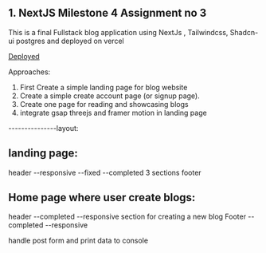 ## 1. NextJS Milestone 4 Assignment no 3

This is a final Fullstack blog application using  NextJs , Tailwindcss, Shadcn-ui postgres and deployed on vercel

[Deployed]()


Approaches:

1. First Create a simple landing page for blog website
2. Create a simple create account page (or signup page).
3. Create one page for reading and showcasing blogs
4. integrate gsap threejs and framer motion in landing page

---------------layout:

## landing page:
header --responsive --fixed --completed
3 sections
footer 


## Home page where user create blogs:
header --completed --responsive
section for creating a new blog
Footer --completed --responsive

handle post form and print data to console
